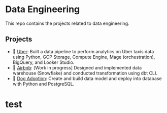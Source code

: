 # Data Engineering

This repo contains the projects related to data engineering.

## Projects

- 🚗 [Uber](https://github.com/katiehuangx/data-engineering/tree/main/Uber%20Project): Built a data pipeline to perform analytics on Uber taxis data using Python, GCP Storage, Compute Engine, Mage (orchestration), BigQuery, and Looker Studio.
- 🏡 [Airbnb](https://github.com/katiehuangx/data-engineering/tree/main/Airbnb%20Project): [Work in progress] Designed and implemented data warehouse (Snowflake) and conducted transformation using dbt CLI.
- 🐶 [Dog Adoption](https://github.com/katiehuangx/data-engineering/tree/main/Dog%20Adoption): Create and build data model and deploy into database with Python and PostgreSQL.
# test
